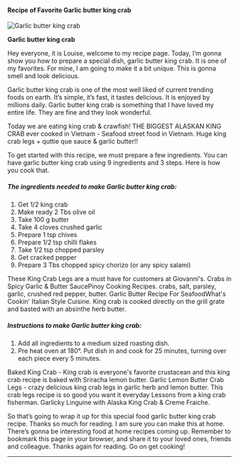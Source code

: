             

#### Recipe of Favorite Garlic butter king crab

![Garlic butter king crab](https://img-global.cpcdn.com/recipes/8867c2465904eb52/751x532cq70/garlic-butter-king-crab-recipe-main-photo.jpg)

**Garlic butter king crab**

Hey everyone, it is Louise, welcome to my recipe page. Today, I’m gonna show you how to prepare a special dish, garlic butter king crab. It is one of my favorites. For mine, I am going to make it a bit unique. This is gonna smell and look delicious.

Garlic butter king crab is one of the most well liked of current trending foods on earth. It’s simple, it’s fast, it tastes delicious. It is enjoyed by millions daily. Garlic butter king crab is something that I have loved my entire life. They are fine and they look wonderful.

Today we are eating king crab & crawfish! THE BIGGEST ALASKAN KING CRAB ever cooked in Vietnam - Seafood street food in Vietnam. Huge king crab legs + quttie que sauce & garlic butter!!

To get started with this recipe, we must prepare a few ingredients. You can have garlic butter king crab using 9 ingredients and 3 steps. Here is how you cook that.

##### The ingredients needed to make Garlic butter king crab:

1.  Get 1/2 king crab
2.  Make ready 2 Tbs olive oil
3.  Take 100 g butter
4.  Take 4 cloves crushed garlic
5.  Prepare 1 tsp chives
6.  Prepare 1/2 tsp chilli flakes
7.  Take 1/2 tsp chopped parsley
8.  Get cracked pepper
9.  Prepare 3 Tbs chopped spicy chorizo (or any spicy salami)

These King Crab Legs are a must have for customers at Giovanni's. Crabs in Spicy Garlic & Butter SaucePinoy Cooking Recipes. crabs, salt, parsley, garlic, crushed red pepper, butter. Garlic Butter Recipe For SeafoodWhat's Cookin' Italian Style Cuisine. King crab is cooked directly on the grill grate and basted with an absinthe herb butter.

##### Instructions to make Garlic butter king crab:

1.  Add all ingredients to a medium sized roasting dish.
2.  Pre heat oven at 180°. Put dish in and cook for 25 minutes, turning over each piece every 5 minutes.

Baked King Crab - King crab is everyone's favorite crustacean and this king crab recipe is baked with Sriracha lemon butter. Garlic Lemon Butter Crab Legs - crazy delicious king crab legs in garlic herb and lemon butter. This crab legs recipe is so good you want it everyday Lessons from a king crab fisherman. Garlicky Linguine with Alaska King Crab & Creme Fraiche.

So that’s going to wrap it up for this special food garlic butter king crab recipe. Thanks so much for reading. I am sure you can make this at home. There’s gonna be interesting food at home recipes coming up. Remember to bookmark this page in your browser, and share it to your loved ones, friends and colleague. Thanks again for reading. Go on get cooking!

* * *